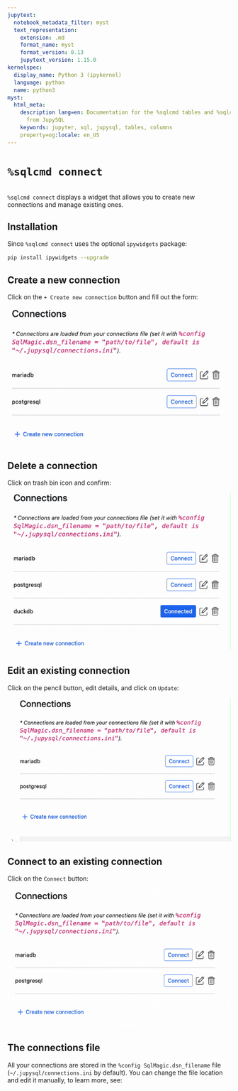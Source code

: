 ```yaml
---
jupytext:
  notebook_metadata_filter: myst
  text_representation:
    extension: .md
    format_name: myst
    format_version: 0.13
    jupytext_version: 1.15.0
kernelspec:
  display_name: Python 3 (ipykernel)
  language: python
  name: python3
myst:
  html_meta:
    description lang=en: Documentation for the %sqlcmd tables and %sqlcmd columns
      from JupySQL
    keywords: jupyter, sql, jupysql, tables, columns
    property=og:locale: en_US
---
```


# `%sqlcmd connect`

```{versionadded} 0.10.1
```

`%sqlcmd connect` displays a widget that allows you to create new connections and manage existing ones.

## Installation

Since `%sqlcmd connect` uses the optional `ipywidgets` package:

```sh
pip install ipywidgets --upgrade
```

## Create a new connection

Click on the `+ Create new connection` button and fill out the form:

![create](../static/create-connection.gif)

## Delete a connection

Click on trash bin icon and confirm:

![delete](../static/delete-connection.gif)


## Edit an existing connection

Click on the pencil button, edit details, and click on `Update`:

![edit](../static/edit-connection.gif)

## Connect to an existing connection

Click on the `Connect` button:

![existing](../static/existing-connection.gif)

## The connections file

All your connections are stored in the `%config SqlMagic.dsn_filename` file
(`~/.jupysql/connections.ini` by default). You can change the file location
and edit it manually, to learn more, see: [](../user-guide/connection-file.md)